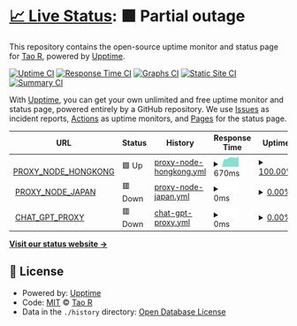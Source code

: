 # [📈 Live Status](https://status.shouge.me): <!--live status--> **🟧 Partial outage**

This repository contains the open-source uptime monitor and status page for [Tao R](shouge.me), powered by [Upptime](https://github.com/upptime/upptime).

[![Uptime CI](https://github.com/shouge/uptime/workflows/Uptime%20CI/badge.svg)](https://github.com/shouge/uptime/actions?query=workflow%3A%22Uptime+CI%22)
[![Response Time CI](https://github.com/shouge/uptime/workflows/Response%20Time%20CI/badge.svg)](https://github.com/shouge/uptime/actions?query=workflow%3A%22Response+Time+CI%22)
[![Graphs CI](https://github.com/shouge/uptime/workflows/Graphs%20CI/badge.svg)](https://github.com/shouge/uptime/actions?query=workflow%3A%22Graphs+CI%22)
[![Static Site CI](https://github.com/shouge/uptime/workflows/Static%20Site%20CI/badge.svg)](https://github.com/shouge/uptime/actions?query=workflow%3A%22Static+Site+CI%22)
[![Summary CI](https://github.com/shouge/uptime/workflows/Summary%20CI/badge.svg)](https://github.com/shouge/uptime/actions?query=workflow%3A%22Summary+CI%22)

With [Upptime](https://upptime.js.org), you can get your own unlimited and free uptime monitor and status page, powered entirely by a GitHub repository. We use [Issues](https://github.com/shouge/uptime/issues) as incident reports, [Actions](https://github.com/shouge/uptime/actions) as uptime monitors, and [Pages](https://demo.upptime.js.org) for the status page.

<!--start: status pages-->
<!-- This summary is generated by Upptime (https://github.com/upptime/upptime) -->
<!-- Do not edit this manually, your changes will be overwritten -->
<!-- prettier-ignore -->
| URL | Status | History | Response Time | Uptime |
| --- | ------ | ------- | ------------- | ------ |
| <img alt="" src="https://icons.duckduckgo.com/ip3/alicloud-hk-node.yaofan.online.ico" height="13"> [PROXY_NODE_HONGKONG](https://alicloud-hk-node.yaofan.online/) | 🟩 Up | [proxy-node-hongkong.yml](https://github.com/shouge/uptime/commits/HEAD/history/proxy-node-hongkong.yml) | <details><summary><img alt="Response time graph" src="./graphs/proxy-node-hongkong/response-time-week.png" height="20"> 670ms</summary><br><a href="https://shouge.github.io/uptime/history/proxy-node-hongkong"><img alt="Response time 603" src="https://img.shields.io/endpoint?url=https%3A%2F%2Fraw.githubusercontent.com%2Fshouge%2Fuptime%2FHEAD%2Fapi%2Fproxy-node-hongkong%2Fresponse-time.json"></a><br><a href="https://shouge.github.io/uptime/history/proxy-node-hongkong"><img alt="24-hour response time 794" src="https://img.shields.io/endpoint?url=https%3A%2F%2Fraw.githubusercontent.com%2Fshouge%2Fuptime%2FHEAD%2Fapi%2Fproxy-node-hongkong%2Fresponse-time-day.json"></a><br><a href="https://shouge.github.io/uptime/history/proxy-node-hongkong"><img alt="7-day response time 670" src="https://img.shields.io/endpoint?url=https%3A%2F%2Fraw.githubusercontent.com%2Fshouge%2Fuptime%2FHEAD%2Fapi%2Fproxy-node-hongkong%2Fresponse-time-week.json"></a><br><a href="https://shouge.github.io/uptime/history/proxy-node-hongkong"><img alt="30-day response time 602" src="https://img.shields.io/endpoint?url=https%3A%2F%2Fraw.githubusercontent.com%2Fshouge%2Fuptime%2FHEAD%2Fapi%2Fproxy-node-hongkong%2Fresponse-time-month.json"></a><br><a href="https://shouge.github.io/uptime/history/proxy-node-hongkong"><img alt="1-year response time 603" src="https://img.shields.io/endpoint?url=https%3A%2F%2Fraw.githubusercontent.com%2Fshouge%2Fuptime%2FHEAD%2Fapi%2Fproxy-node-hongkong%2Fresponse-time-year.json"></a></details> | <details><summary><a href="https://shouge.github.io/uptime/history/proxy-node-hongkong">100.00%</a></summary><a href="https://shouge.github.io/uptime/history/proxy-node-hongkong"><img alt="All-time uptime 96.94%" src="https://img.shields.io/endpoint?url=https%3A%2F%2Fraw.githubusercontent.com%2Fshouge%2Fuptime%2FHEAD%2Fapi%2Fproxy-node-hongkong%2Fuptime.json"></a><br><a href="https://shouge.github.io/uptime/history/proxy-node-hongkong"><img alt="24-hour uptime 100.00%" src="https://img.shields.io/endpoint?url=https%3A%2F%2Fraw.githubusercontent.com%2Fshouge%2Fuptime%2FHEAD%2Fapi%2Fproxy-node-hongkong%2Fuptime-day.json"></a><br><a href="https://shouge.github.io/uptime/history/proxy-node-hongkong"><img alt="7-day uptime 100.00%" src="https://img.shields.io/endpoint?url=https%3A%2F%2Fraw.githubusercontent.com%2Fshouge%2Fuptime%2FHEAD%2Fapi%2Fproxy-node-hongkong%2Fuptime-week.json"></a><br><a href="https://shouge.github.io/uptime/history/proxy-node-hongkong"><img alt="30-day uptime 100.00%" src="https://img.shields.io/endpoint?url=https%3A%2F%2Fraw.githubusercontent.com%2Fshouge%2Fuptime%2FHEAD%2Fapi%2Fproxy-node-hongkong%2Fuptime-month.json"></a><br><a href="https://shouge.github.io/uptime/history/proxy-node-hongkong"><img alt="1-year uptime 96.94%" src="https://img.shields.io/endpoint?url=https%3A%2F%2Fraw.githubusercontent.com%2Fshouge%2Fuptime%2FHEAD%2Fapi%2Fproxy-node-hongkong%2Fuptime-year.json"></a></details>
| <img alt="" src="https://icons.duckduckgo.com/ip3/aws-jp-node.yaofan.online.ico" height="13"> [PROXY_NODE_JAPAN](https://aws-jp-node.yaofan.online/) | 🟥 Down | [proxy-node-japan.yml](https://github.com/shouge/uptime/commits/HEAD/history/proxy-node-japan.yml) | <details><summary><img alt="Response time graph" src="./graphs/proxy-node-japan/response-time-week.png" height="20"> 0ms</summary><br><a href="https://shouge.github.io/uptime/history/proxy-node-japan"><img alt="Response time 449" src="https://img.shields.io/endpoint?url=https%3A%2F%2Fraw.githubusercontent.com%2Fshouge%2Fuptime%2FHEAD%2Fapi%2Fproxy-node-japan%2Fresponse-time.json"></a><br><a href="https://shouge.github.io/uptime/history/proxy-node-japan"><img alt="24-hour response time 0" src="https://img.shields.io/endpoint?url=https%3A%2F%2Fraw.githubusercontent.com%2Fshouge%2Fuptime%2FHEAD%2Fapi%2Fproxy-node-japan%2Fresponse-time-day.json"></a><br><a href="https://shouge.github.io/uptime/history/proxy-node-japan"><img alt="7-day response time 0" src="https://img.shields.io/endpoint?url=https%3A%2F%2Fraw.githubusercontent.com%2Fshouge%2Fuptime%2FHEAD%2Fapi%2Fproxy-node-japan%2Fresponse-time-week.json"></a><br><a href="https://shouge.github.io/uptime/history/proxy-node-japan"><img alt="30-day response time 0" src="https://img.shields.io/endpoint?url=https%3A%2F%2Fraw.githubusercontent.com%2Fshouge%2Fuptime%2FHEAD%2Fapi%2Fproxy-node-japan%2Fresponse-time-month.json"></a><br><a href="https://shouge.github.io/uptime/history/proxy-node-japan"><img alt="1-year response time 449" src="https://img.shields.io/endpoint?url=https%3A%2F%2Fraw.githubusercontent.com%2Fshouge%2Fuptime%2FHEAD%2Fapi%2Fproxy-node-japan%2Fresponse-time-year.json"></a></details> | <details><summary><a href="https://shouge.github.io/uptime/history/proxy-node-japan">0.00%</a></summary><a href="https://shouge.github.io/uptime/history/proxy-node-japan"><img alt="All-time uptime 65.69%" src="https://img.shields.io/endpoint?url=https%3A%2F%2Fraw.githubusercontent.com%2Fshouge%2Fuptime%2FHEAD%2Fapi%2Fproxy-node-japan%2Fuptime.json"></a><br><a href="https://shouge.github.io/uptime/history/proxy-node-japan"><img alt="24-hour uptime 0.00%" src="https://img.shields.io/endpoint?url=https%3A%2F%2Fraw.githubusercontent.com%2Fshouge%2Fuptime%2FHEAD%2Fapi%2Fproxy-node-japan%2Fuptime-day.json"></a><br><a href="https://shouge.github.io/uptime/history/proxy-node-japan"><img alt="7-day uptime 0.00%" src="https://img.shields.io/endpoint?url=https%3A%2F%2Fraw.githubusercontent.com%2Fshouge%2Fuptime%2FHEAD%2Fapi%2Fproxy-node-japan%2Fuptime-week.json"></a><br><a href="https://shouge.github.io/uptime/history/proxy-node-japan"><img alt="30-day uptime 0.00%" src="https://img.shields.io/endpoint?url=https%3A%2F%2Fraw.githubusercontent.com%2Fshouge%2Fuptime%2FHEAD%2Fapi%2Fproxy-node-japan%2Fuptime-month.json"></a><br><a href="https://shouge.github.io/uptime/history/proxy-node-japan"><img alt="1-year uptime 65.69%" src="https://img.shields.io/endpoint?url=https%3A%2F%2Fraw.githubusercontent.com%2Fshouge%2Fuptime%2FHEAD%2Fapi%2Fproxy-node-japan%2Fuptime-year.json"></a></details>
| <img alt="" src="https://icons.duckduckgo.com/ip3/chat.yaofan.online.ico" height="13"> [CHAT_GPT_PROXY](https://chat.yaofan.online/) | 🟥 Down | [chat-gpt-proxy.yml](https://github.com/shouge/uptime/commits/HEAD/history/chat-gpt-proxy.yml) | <details><summary><img alt="Response time graph" src="./graphs/chat-gpt-proxy/response-time-week.png" height="20"> 0ms</summary><br><a href="https://shouge.github.io/uptime/history/chat-gpt-proxy"><img alt="Response time 928" src="https://img.shields.io/endpoint?url=https%3A%2F%2Fraw.githubusercontent.com%2Fshouge%2Fuptime%2FHEAD%2Fapi%2Fchat-gpt-proxy%2Fresponse-time.json"></a><br><a href="https://shouge.github.io/uptime/history/chat-gpt-proxy"><img alt="24-hour response time 0" src="https://img.shields.io/endpoint?url=https%3A%2F%2Fraw.githubusercontent.com%2Fshouge%2Fuptime%2FHEAD%2Fapi%2Fchat-gpt-proxy%2Fresponse-time-day.json"></a><br><a href="https://shouge.github.io/uptime/history/chat-gpt-proxy"><img alt="7-day response time 0" src="https://img.shields.io/endpoint?url=https%3A%2F%2Fraw.githubusercontent.com%2Fshouge%2Fuptime%2FHEAD%2Fapi%2Fchat-gpt-proxy%2Fresponse-time-week.json"></a><br><a href="https://shouge.github.io/uptime/history/chat-gpt-proxy"><img alt="30-day response time 0" src="https://img.shields.io/endpoint?url=https%3A%2F%2Fraw.githubusercontent.com%2Fshouge%2Fuptime%2FHEAD%2Fapi%2Fchat-gpt-proxy%2Fresponse-time-month.json"></a><br><a href="https://shouge.github.io/uptime/history/chat-gpt-proxy"><img alt="1-year response time 928" src="https://img.shields.io/endpoint?url=https%3A%2F%2Fraw.githubusercontent.com%2Fshouge%2Fuptime%2FHEAD%2Fapi%2Fchat-gpt-proxy%2Fresponse-time-year.json"></a></details> | <details><summary><a href="https://shouge.github.io/uptime/history/chat-gpt-proxy">0.00%</a></summary><a href="https://shouge.github.io/uptime/history/chat-gpt-proxy"><img alt="All-time uptime 52.96%" src="https://img.shields.io/endpoint?url=https%3A%2F%2Fraw.githubusercontent.com%2Fshouge%2Fuptime%2FHEAD%2Fapi%2Fchat-gpt-proxy%2Fuptime.json"></a><br><a href="https://shouge.github.io/uptime/history/chat-gpt-proxy"><img alt="24-hour uptime 0.00%" src="https://img.shields.io/endpoint?url=https%3A%2F%2Fraw.githubusercontent.com%2Fshouge%2Fuptime%2FHEAD%2Fapi%2Fchat-gpt-proxy%2Fuptime-day.json"></a><br><a href="https://shouge.github.io/uptime/history/chat-gpt-proxy"><img alt="7-day uptime 0.00%" src="https://img.shields.io/endpoint?url=https%3A%2F%2Fraw.githubusercontent.com%2Fshouge%2Fuptime%2FHEAD%2Fapi%2Fchat-gpt-proxy%2Fuptime-week.json"></a><br><a href="https://shouge.github.io/uptime/history/chat-gpt-proxy"><img alt="30-day uptime 0.00%" src="https://img.shields.io/endpoint?url=https%3A%2F%2Fraw.githubusercontent.com%2Fshouge%2Fuptime%2FHEAD%2Fapi%2Fchat-gpt-proxy%2Fuptime-month.json"></a><br><a href="https://shouge.github.io/uptime/history/chat-gpt-proxy"><img alt="1-year uptime 52.96%" src="https://img.shields.io/endpoint?url=https%3A%2F%2Fraw.githubusercontent.com%2Fshouge%2Fuptime%2FHEAD%2Fapi%2Fchat-gpt-proxy%2Fuptime-year.json"></a></details>

<!--end: status pages-->

[**Visit our status website →**](https://demo.upptime.js.org)

## 📄 License

- Powered by: [Upptime](https://github.com/upptime/upptime)
- Code: [MIT](./LICENSE) © [Tao R](shouge.me)
- Data in the `./history` directory: [Open Database License](https://opendatacommons.org/licenses/odbl/1-0/)
